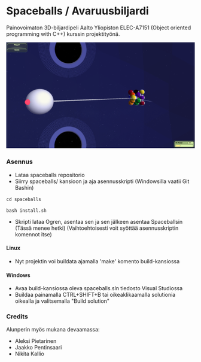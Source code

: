 # Spaceballs / Avaruusbiljardi

Painovoimaton 3D-biljardipeli Aalto Yliopiston ELEC-A7151 (Object oriented programming with C++) kurssin projektityönä.

<img src=aimball.png></img>

### Asennus

- Lataa spaceballs repositorio
- Siirry spaceballs/ kansioon ja aja asennusskripti (Windowsilla vaatii Git Bashin)

```
cd spaceballs
```
```
bash install.sh
```
- Skripti lataa Ogren, asentaa sen ja sen jälkeen asentaa Spaceballsin (Tässä menee hetki)
(Vaihtoehtoisesti voit syöttää asennusskriptin komennot itse)

#### Linux
- Nyt projektin voi buildata ajamalla 'make' komento build-kansiossa

#### Windows
- Avaa build-kansiossa oleva spaceballs.sln tiedosto Visual Studiossa
- Buildaa painamalla CTRL+SHIFT+B tai oikeaklikaamalla solutionia oikealla ja valitsemalla "Build solution"

### Credits
Alunperin myös mukana devaamassa:
- Aleksi Pietarinen
- Jaakko Pentinsaari
- Nikita Kallio
